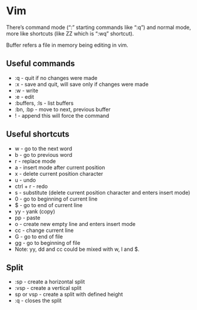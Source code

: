 # Vim

There’s command mode (“:” starting commands like “:q”) and normal mode, more like shortcuts (like ZZ which is “:wq” shortcut).

Buffer refers a file in memory being editing in vim.

## Useful commands

- :q - quit if no changes were made
- :x - save and quit, will save only if changes were made
- :w - write
- :e - edit
- :buffers, :ls - list buffers
- :bn, :bp - move to next, previous buffer
- ! - append this will force the command

## Useful shortcuts

- w - go to the next word
- b - go to previous word
- r - replace mode
- a - insert mode after current position
- x - delete current position character
- u - undo
- ctrl + r - redo
- s - substitute (delete current position character and enters insert mode)
- 0 - go to beginning of current line
- $ - go to end of current line
- yy - yank (copy)
- pp - paste
- o - create new empty line and enters insert mode
- cc - change current line
- G - go to end of file
- gg - go to beginning of file
- Note: yy, dd and cc could be mixed with w, l and $.

## Split

- :sp - create a horizontal split
- :vsp - create a vertical split
- <int>sp or vsp - create a split with defined height
- :q - closes the split
